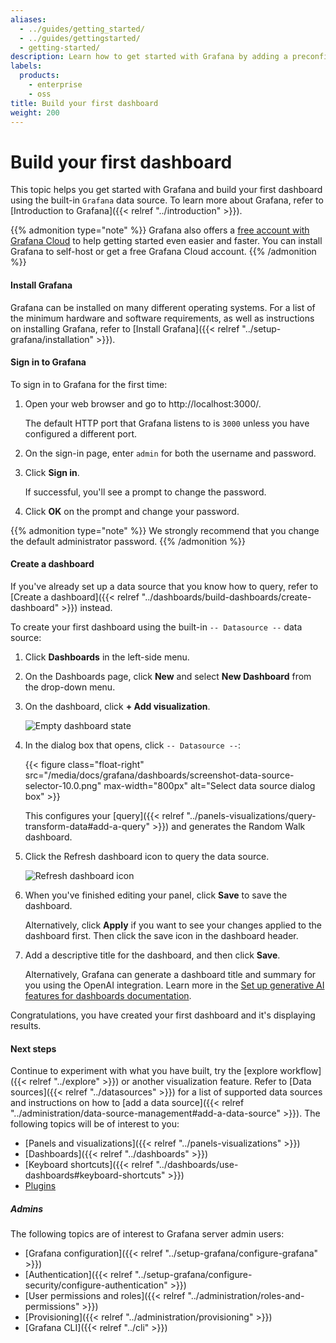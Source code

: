 ```yaml
---
aliases:
  - ../guides/getting_started/
  - ../guides/gettingstarted/
  - getting-started/
description: Learn how to get started with Grafana by adding a preconfigured dashboard.
labels:
  products:
    - enterprise
    - oss
title: Build your first dashboard
weight: 200
---
```


# Build your first dashboard

This topic helps you get started with Grafana and build your first dashboard using the built-in `Grafana` data source. To learn more about Grafana, refer to [Introduction to Grafana]({{< relref "../introduction" >}}).

{{% admonition type="note" %}}
Grafana also offers a [free account with Grafana Cloud](/signup/cloud/connect-account?pg=gsdocs) to help getting started even easier and faster. You can install Grafana to self-host or get a free Grafana Cloud account.
{{% /admonition %}}

#### Install Grafana

Grafana can be installed on many different operating systems. For a list of the minimum hardware and software requirements, as well as instructions on installing Grafana, refer to [Install Grafana]({{< relref "../setup-grafana/installation" >}}).

#### Sign in to Grafana

To sign in to Grafana for the first time:

1. Open your web browser and go to http://localhost:3000/.

   The default HTTP port that Grafana listens to is `3000` unless you have configured a different port.

1. On the sign-in page, enter `admin` for both the username and password.
1. Click **Sign in**.

   If successful, you'll see a prompt to change the password.

1. Click **OK** on the prompt and change your password.

{{% admonition type="note" %}}
We strongly recommend that you change the default administrator password.
{{% /admonition %}}

#### Create a dashboard

If you've already set up a data source that you know how to query, refer to [Create a dashboard]({{< relref "../dashboards/build-dashboards/create-dashboard" >}}) instead.

To create your first dashboard using the built-in `-- Datasource --` data source:

1. Click **Dashboards** in the left-side menu.
1. On the Dashboards page, click **New** and select **New Dashboard** from the drop-down menu.
1. On the dashboard, click **+ Add visualization**.

   ![Empty dashboard state](/media/docs/grafana/dashboards/empty-dashboard-10.2.png)

1. In the dialog box that opens, click `-- Datasource --`:

   {{< figure class="float-right"  src="/media/docs/grafana/dashboards/screenshot-data-source-selector-10.0.png" max-width="800px" alt="Select data source dialog box" >}}

   This configures your [query]({{< relref "../panels-visualizations/query-transform-data#add-a-query" >}}) and generates the Random Walk dashboard.

1. Click the Refresh dashboard icon to query the data source.

   ![Refresh dashboard icon](/media/docs/grafana/dashboards/screenshot-refresh-dashboard-9.5.png)

1. When you've finished editing your panel, click **Save** to save the dashboard.

   Alternatively, click **Apply** if you want to see your changes applied to the dashboard first. Then click the save icon in the dashboard header.

1. Add a descriptive title for the dashboard, and then click **Save**.

   Alternatively, Grafana can generate a dashboard title and summary for you using the OpenAI integration. Learn more in the [Set up generative AI features for dashboards documentation](https://grafana.com/docs/grafana/<GRAFANA_VERSION>/dashboards/manage-dashboards#set-up-generative-ai-features-for-dashboards).

Congratulations, you have created your first dashboard and it's displaying results.

#### Next steps

Continue to experiment with what you have built, try the [explore workflow]({{< relref "../explore" >}}) or another visualization feature. Refer to [Data sources]({{< relref "../datasources" >}}) for a list of supported data sources and instructions on how to [add a data source]({{< relref "../administration/data-source-management#add-a-data-source" >}}). The following topics will be of interest to you:

- [Panels and visualizations]({{< relref "../panels-visualizations" >}})
- [Dashboards]({{< relref "../dashboards" >}})
- [Keyboard shortcuts]({{< relref "../dashboards/use-dashboards#keyboard-shortcuts" >}})
- [Plugins](/grafana/plugins?orderBy=weight&direction=asc)

##### Admins

The following topics are of interest to Grafana server admin users:

- [Grafana configuration]({{< relref "../setup-grafana/configure-grafana" >}})
- [Authentication]({{< relref "../setup-grafana/configure-security/configure-authentication" >}})
- [User permissions and roles]({{< relref "../administration/roles-and-permissions" >}})
- [Provisioning]({{< relref "../administration/provisioning" >}})
- [Grafana CLI]({{< relref "../cli" >}})
